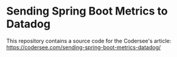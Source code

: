 # Sending Spring Boot Metrics to Datadog
This repository contains a source code for the Codersee's article: https://codersee.com/sending-spring-boot-metrics-datadog/
